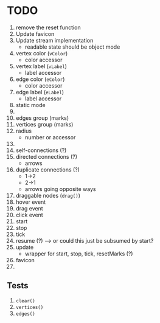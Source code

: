 TODO
====

1. remove the reset function
2. Update favicon
3. Update stream implementation
	- readable state should be object mode
4. vertex color (`vColor`)
	- 	color accessor
5. vertex label (`vLabel`)
	-	label accessor
6. edge color (`eColor`)
	- 	color accessor
7. edge label (`eLabel`)
	-	label accessor
8. static mode
9. 
10. edges group (marks)
11. vertices group (marks)
12. radius
	-	number or accessor
13. 
14. self-connections (?)
15. directed connections (?)
	- 	arrows
16. duplicate connections (?)
	-	1->2
	-	2->1
	-	arrows going opposite ways
17. draggable nodes (`drag()`)
18. hover event
19. drag event
20. click event
21. start
22. stop
23. tick
24. resume (?) --> or could this just be subsumed by start?
25. update
	-	wrapper for start, stop, tick, resetMarks (?)
26. favicon
27. 


## Tests

1. `clear()`
2. `vertices()`
3. `edges()`



